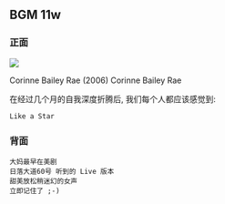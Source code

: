 ## BGM 11w 

### 正面
![][image-1]

Corinne Bailey Rae (2006) Corinne Bailey Rae 

在经过几个月的自我深度折腾后,
我们每个人都应该感觉到:

	Like a Star


### 背面

	大妈最早在美剧
	日落大道60号 听到的 Live 版本
	甜美放松稍迷幻的女声
	立即记住了 ;-)

[image-1]:	http://img.xiami.net/images/album/img66/23566/1691981380188289_2.jpg